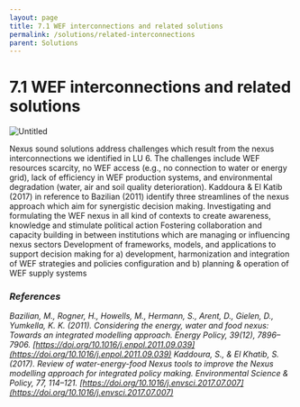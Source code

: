 ```yaml
---
layout: page
title: 7.1 WEF interconnections and related solutions
permalink: /solutions/related-interconnections
parent: Solutions
---
```

# 7.1 WEF interconnections and related solutions

![Untitled](7%201%20WEF%20in%2022dc8/Untitled.png)

Nexus sound solutions address challenges which result from the nexus interconnections we identified in LU 6. The challenges include WEF resources scarcity, no WEF access (e.g., no connection to water or energy grid), lack of efficiency in WEF production systems, and environmental degradation (water, air and soil quality deterioration). Kaddoura & El Katib (2017) in reference to Bazilian (2011) identify three streamlines of the nexus approach which aim for synergistic decision making.
Investigating and formulating the WEF nexus in all kind of contexts to create awareness, knowledge and stimulate political action
Fostering collaboration and capacity building in between institutions which are managing or influencing nexus sectors
Development of frameworks, models, and applications to support decision making for a) development, harmonization and integration of WEF strategies and policies configuration and b)  planning & operation of WEF supply systems

### ***References***

*Bazilian, M., Rogner, H., Howells, M., Hermann, S., Arent, D., Gielen, D.,  Yumkella, K. K. (2011). Considering the energy, water and food nexus: Towards an integrated modelling approach. Energy Policy, 39(12), 7896–7906. [https://doi.org/10.1016/j.enpol.2011.09.039](https://doi.org/10.1016/j.enpol.2011.09.039)
Kaddoura, S., & El Khatib, S. (2017). Review of water-energy-food Nexus tools to improve the Nexus modelling approach for integrated policy making. Environmental Science & Policy, 77, 114–121. [https://doi.org/10.1016/j.envsci.2017.07.007](https://doi.org/10.1016/j.envsci.2017.07.007)*